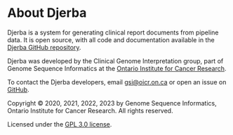 # About Djerba

Djerba is a system for generating clinical report documents from pipeline data. It is open source, with all code and documentation available in the [Djerba GitHub repository](https://github.com/oicr-gsi/djerba).

Djerba was developed by the Clinical Genome Interpretation group, part of Genome Sequence Informatics at the [Ontario Institute for Cancer Research](https://oicr.on.ca/).

To contact the Djerba developers, email [gsi@oicr.on.ca](mailto:gsi@oicr.on.ca) or open an issue on [GitHub](https://github.com/oicr-gsi/djerba/issues).

Copyright &copy; 2020, 2021, 2022, 2023 by Genome Sequence Informatics, Ontario Institute for Cancer Research. All rights reserved.

Licensed under the [GPL 3.0 license](https://www.gnu.org/licenses/gpl-3.0.en.html).
